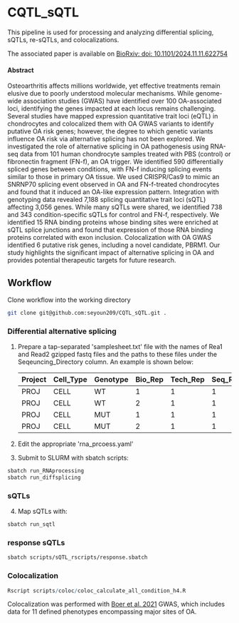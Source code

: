 # CQTL_sQTL

This pipeline is used for processing and analyzing differential splicing, sQTLs, re-sQTLs, and colocalizations.

The associated paper is available on [BioRxiv: doi: 10.1101/2024.11.11.622754](https://www.biorxiv.org/content/10.1101/2024.11.11.622754v1)
#### Abstract
Osteoarthritis affects millions worldwide, yet effective treatments remain elusive due to poorly understood molecular mechanisms. While genome-wide association studies (GWAS) have identified over 100 OA-associated loci, identifying the genes impacted at each locus remains challenging. Several studies have mapped expression quantitative trait loci (eQTL) in chondrocytes and colocalized them with OA GWAS variants to identify putative OA risk genes; however, the degree to which genetic variants influence OA risk via alternative splicing has not been explored. We investigated the role of alternative splicing in OA pathogenesis using RNA-seq data from 101 human chondrocyte samples treated with PBS (control) or fibronectin fragment (FN-f), an OA trigger. We identified 590 differentially spliced genes between conditions, with FN-f inducing splicing events similar to those in primary OA tissue. We used CRISPR/Cas9 to mimic an SNRNP70 splicing event observed in OA and FN-f-treated chondrocytes and found that it induced an OA-like expression pattern. Integration with genotyping data revealed 7,188 splicing quantitative trait loci (sQTL) affecting 3,056 genes. While many sQTLs were shared, we identified 738 and 343 condition-specific sQTLs for control and FN-f, respectively. We identified 15 RNA binding proteins whose binding sites were enriched at sQTL splice junctions and found that expression of those RNA binding proteins correlated with exon inclusion. Colocalization with OA GWAS identified 6 putative risk genes, including a novel candidate, PBRM1. Our study highlights the significant impact of alternative splicing in OA and provides potential therapeutic targets for future research.

## Workflow

Clone workflow into the working directory

```bash
git clone git@github.com:seyoun209/CQTL_sQTL.git .
```
### Differential alternative splicing

1. Prepare a tap-separated 'samplesheet.txt' file with the names of Rea1 and Read2 gzipped fastq files and the paths to these files under the Seqeuncing_Directory column. An example is shown below:

	| Project   | Cell_Type | Genotype	| Bio_Rep	| Tech_Rep	| Seq_Rep	| Read1 | Read2 | Sequencing_Directory |
	|---------|-----------|----------|---------|----------|---------|-------------------|-------------------|---------------------------| 
	| PROJ  | CELL  | WT	| 1 | 1 | 1 | sample1_R1.fq.gz  | sample1_R2.fq.gz	| /path/to/fastq/directory/ |
	| PROJ  | CELL  | WT	| 2 | 1 | 1 | sample2_R1.fq.gz  | sample2_R2.fq.gz	| /path/to/fastq/directory/ |
	| PROJ  | CELL  | MUT	| 1 | 1 | 1 | sample3_R1.fq.gz  | sample3_R2.fq.gz	| /path/to/fastq/directory/ |
	| PROJ  | CELL  | MUT	| 2 | 1 | 1 | sample4_R1.fq.gz  | sample4_R2.fq.gz	| /path/to/fastq/directory/ |

2. Edit the appropriate 'rna_prcoess.yaml'

3. Submit to SLURM with sbatch scripts:

```bash
sbatch run_RNAprocessing
sbatch run_diffsplicing
```

### sQTLs

4. Map sQTLs with:

```bash
sbatch run_sqtl
```

### response sQTLs

```bash
sbatch scripts/sQTL_rscripts/response.sbatch
```

### Colocalization
```R
Rscript scripts/coloc/coloc_calculate_all_condition_h4.R
```

Colocalization was performed with [Boer et al. 2021](https://www.cell.com/cell/fulltext/S0092-8674(21)00941-7?_returnURL=https%3A%2F%2Flinkinghub.elsevier.com%2Fretrieve%2Fpii%2FS0092867421009417%3Fshowall%3Dtrue) GWAS, which includes data for 11 defined phenotypes encompassing major sites of OA.  

 
